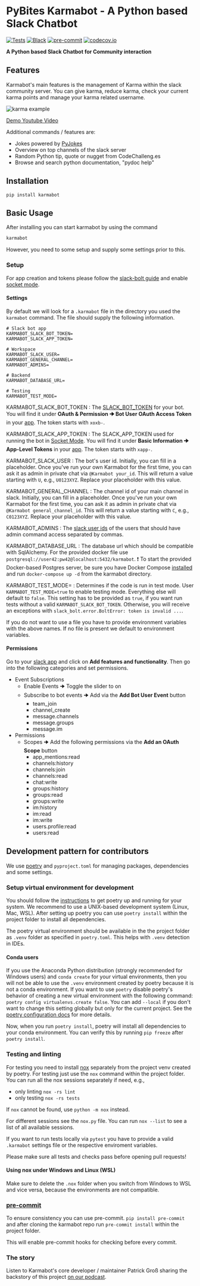 # PyBites Karmabot - A Python based Slack Chatbot

[![Tests](https://github.com/PyBites-Open-Source/karmabot/workflows/Tests/badge.svg)](https://github.com/PyBites-Open-Source/karmabot/actions?workflow=Tests) [![Black](https://img.shields.io/badge/code%20style-black-000000.svg)](https://github.com/psf/black) [![pre-commit](https://img.shields.io/badge/pre--commit-enabled-brightgreen?logo=pre-commit&logoColor=white)](https://github.com/pre-commit/pre-commit) [![codecov.io](https://codecov.io/github/PyBites-Open-Source/karmabot/coverage.svg?branch=master)](https://codecov.io/github/PyBites-Open-Source/karmabot?branch=master)

**A Python based Slack Chatbot for Community interaction**

## Features

Karmabot's main features is the management of Karma within the slack community server. You can give karma, reduce karma, check your current karma points and manage your karma related username.

![karma example](https://www.pogross.de/uploads/karmabot.png)

[Demo Youtube Video](https://www.youtube.com/watch?v=Yx9qYl6lmzM&amp;t=2s)

Additional commands / features are:

- Jokes powered by [PyJokes](https://github.com/pyjokes/pyjokes)
- Overview on top channels of the slack server
- Random Python tip, quote or nugget from CodeChalleng.es
- Browse and search python documentation, "pydoc help"

## Installation

`pip install karmabot`

## Basic Usage

After installing you can start karmabot by using the command

```bash
karmabot
```

However, you need to some setup and supply some settings prior to this.

### Setup

For app creation and tokens please follow the [slack-bolt guide](https://slack.dev/bolt-python/tutorial/getting-started) and enable [socket mode](https://slack.dev/bolt-python/concepts#socket-mode).

#### Settings

By default we will look for a `.karmabot` file in the directory you used the `karmabot` command. The file should supply the following information.

```env
# Slack bot app
KARMABOT_SLACK_BOT_TOKEN=
KARMABOT_SLACK_APP_TOKEN=

# Workspace
KARMABOT_SLACK_USER=
KARMABOT_GENERAL_CHANNEL=
KARMABOT_ADMINS=

# Backend
KARMABOT_DATABASE_URL=

# Testing
KARMABOT_TEST_MODE=
```

KARMABOT_SLACK_BOT_TOKEN
:   The [SLACK_BOT_TOKEN](https://slack.dev/bolt-python/tutorial/getting-started) for your bot. You will find it under **OAuth & Permission 🠊 Bot User OAuth Access Token** in your [app](https://api.slack.com/apps/). The token starts with `xoxb-`.

KARMABOT_SLACK_APP_TOKEN
: The SLACK_APP_TOKEN used for running the bot in [Socket Mode](https://slack.dev/bolt-python/concepts#socket-mode). You will find it under **Basic Information 🠊 App-Level Tokens** in your [app](https://api.slack.com/apps/).
  The token starts with `xapp-`.

KARMABOT_SLACK_USER
: The bot's user id. Initially, you can fill in a placeholder. Once you've run your own Karmabot for the first time, you can ask it as admin in private chat via `@Karmabot your_id`. This will return a value starting with `U`, e.g., `U0123XYZ`. Replace your placeholder with this value.

KARMABOT_GENERAL_CHANNEL
: The channel id of your main channel in slack. Initially, you can fill in a placeholder. Once you've run your own Karmabot for the first time, you can ask it as admin in private chat via `@Karmabot general_channel_id`. This will return a value starting with `C`, e.g., `C0123XYZ`. Replace your placeholder with this value.

KARMABOT_ADMINS
: The [slack user ids](https://api.slack.com/methods/users.identity) of the users that should have admin command access separated by commas.

KARMABOT_DATABASE_URL
  : The database url which should be compatible with SqlAlchemy. For the provided docker file use `postgresql://user42:pw42@localhost:5432/karmabot`.
  :heavy_exclamation_mark: To start the provided Docker-based Postgres server, be sure you have Docker Compose [installed](https://docs.docker.com/compose/install/) and run `docker-compose up -d` from the karmabot directory.

KARMABOT_TEST_MODE=
  : Determines if the code is run in test mode. User `KARMABOT_TEST_MODE=true` to enable testing mode. Everything else will default to `false`. This setting has to be provided as `true`, if you want run tests without a valid `KARMABOT_SLACK_BOT_TOKEN`. Otherwise, you will receive an exceptions with `slack_bolt.error.BoltError: token is invalid ...`.

If you do not want to use a file you have to provide environment variables with the above names. If no file is present we default to environment variables.

#### Permissions

Go to your [slack app](https://api.slack.com/apps/) and click on **Add features and functionality**. Then go into the following categories and set permissions.

- Event Subscriptions
  - Enable Events 🠊 Toggle the slider to on
  - Subscribe to bot events 🠊 Add via the **Add Bot User Event** button
    - team_join
    - channel_create
    - message.channels
    - message.groups
    - message.im
- Permissions
  - Scopes 🠊 Add the following permissions via the **Add an OAuth Scope** button
    - app_mentions:read
    - channels:history
    - channels:join
    - channels:read
    - chat:write
    - groups:history
    - groups:read
    - groups:write
    - im:history
    - im:read
    - im:write
    - users.profile:read
    - users:read

## Development pattern for contributors

We use [poetry](https://github.com/python-poetry/poetry) and `pyproject.toml` for managing packages, dependencies and some settings.

### Setup virtual environment for development

You should follow the [instructions](https://github.com/python-poetry/poetry) to get poetry up and running for your system. We recommend to use a UNIX-based development system (Linux, Mac, WSL). After setting up poetry you can use `poetry install` within the project folder to install all dependencies.

The poetry virtual environment should be available in the the project folder as `.venv` folder as specified in `poetry.toml`. This helps with `.venv` detection in IDEs.

#### Conda users

If you use the Anaconda Python distribution (strongly recommended for Windows users) and `conda create` for your virtual environments, then you will not be able to use the `.venv` environment created by poetry because it is not a conda environment. If you want to use `poetry` disable poetry's behavior of creating a new virtual environment with the following command: `poetry config virtualenvs.create false`. You can add `--local` if you don't want to change this setting globally but only for the current project. See the [poetry configuration docs](https://python-poetry.org/docs/configuration/) for more details.

Now, when you run `poetry install`, poetry will install all dependencies to your conda environment. You can verify this by running `pip freeze` after `poetry install`.

### Testing and linting

For testing you need to install [nox](https://nox.thea.codes/en/stable/) separately from the project venv created by poetry. For testing just use the `nox` command within the project folder. You can run all the nox sessions separately if need, e.g.,

- only linting `nox -rs lint`
- only testing `nox -rs tests`

If `nox` cannot be found, use `python -m nox` instead.

For different sessions see the `nox.py` file. You can run `nox --list` to see a list of all available sessions.

If you want to run tests locally via `pytest` you have to provide a valid `.karmabot` settings file or the respective enviroment variables.

Please make sure all tests and checks pass before opening pull requests!

#### Using nox under Windows and Linux (WSL)

Make sure to delete the `.nox` folder when you switch from Windows to WSL and vice versa, because the environments are not compatible.

### [pre-commit](https://pre-commit.com/)

To ensure consistency you can use pre-commit. `pip install pre-commit` and after cloning the karmabot repo run `pre-commit install` within the project folder.

This will enable pre-commit hooks for checking before every commit.

### The story

Listen to Karmabot's core developer / maintainer Patrick Groß sharing the backstory of this project [on our podcast](https://www.pybitespodcast.com/1501156/8317703-022-the-karmabot-story-and-contributing-to-open-source).
